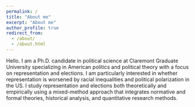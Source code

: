 ```yaml
---
permalink: /
title: "About me"
excerpt: "About me"
author_profile: true
redirect_from: 
  - /about/
  - /about.html
---
```


Hello. I am a Ph.D. candidate in political science at Claremont Graduate University specializing in American politics and political theory with a focus on representation and elections. I am particularly interested in whether representation is worsened by racial inequalities and political polarization in the US. I study representation and elections both theoretically and empirically using a mixed-method approach that integrates normative and formal theories, historical analysis, and quantitative research methods. 
